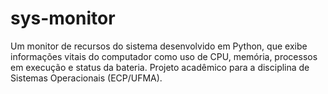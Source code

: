 # sys-monitor
Um monitor de recursos do sistema desenvolvido em Python, que exibe informações vitais do computador como uso de CPU, memória, processos em execução e status da bateria. Projeto acadêmico para a disciplina de Sistemas Operacionais (ECP/UFMA).
